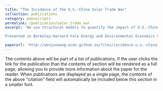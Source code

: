 ```yaml
---
title: "The Incidence of the U.S.-China Solar Trade War"
collection: publications
category: manuscripts
permalink: /publication/solar_trade_war
excerpt: 'We use structural models to quantify the impact of U.S.-China trade war in the solar sector between 2012-2018. 

Presented in Berkeley-Harvard-Yale Energy and Environmental Economics Seminar, the U.S. Department of Energy'

paperurl: 'http://wenjunwang-econ.github.io/files/incidence-u.s.-china-solar-trade-war_revised_19072024.pdf'
---
```


The contents above will be part of a list of publications, if the user clicks the link for the publication than the contents of section will be rendered as a full page, allowing you to provide more information about the paper for the reader. When publications are displayed as a single page, the contents of the above "citation" field will automatically be included below this section in a smaller font.
